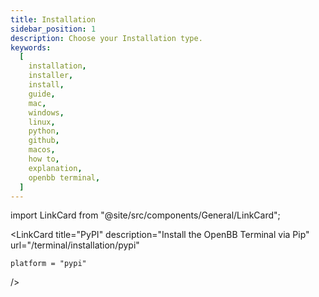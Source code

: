 ```yaml
---
title: Installation
sidebar_position: 1
description: Choose your Installation type.
keywords:
  [
    installation,
    installer,
    install,
    guide,
    mac,
    windows,
    linux,
    python,
    github,
    macos,
    how to,
    explanation,
    openbb terminal,
  ]
---
```


import LinkCard from "@site/src/components/General/LinkCard";

<LinkCard
	title="Windows"
	description="Install the OpenBB Terminal via Windows (10 or greater)"
    url="/terminal/installation/windows"
    platform = "windows"
/>
<LinkCard
	title="MacOS"
	description="Install the OpenBB Terminal on MacOS (Big Sur or later)."
    url="/terminal/installation/macos"
    platform = "macos"
/>
<LinkCard
	title="Source"
	description="Install the OpenBB Terminal via source code"
    url="/terminal/installation/source"
    platform = "source"
/>
<LinkCard
	title="PyPI"
	description="Install the OpenBB Terminal via Pip"
    url="/terminal/installation/pypi"

    platform = "pypi"
/>
<LinkCard
	title="Docker"
	description="Installing the OpenBB Terminal via Docker"
    url="/terminal/installation/docker"
    platform = "docker"
/>
